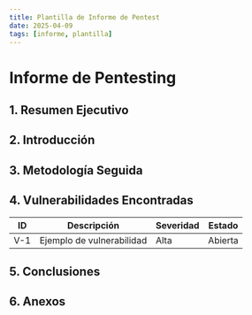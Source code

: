 ```yaml
---
title: Plantilla de Informe de Pentest
date: 2025-04-09
tags: [informe, plantilla]
---
```


# Informe de Pentesting

## 1. Resumen Ejecutivo

## 2. Introducción

## 3. Metodología Seguida

## 4. Vulnerabilidades Encontradas

| ID  | Descripción           | Severidad | Estado  |
|-----|-----------------------|-----------|---------|
| V-1 | Ejemplo de vulnerabilidad | Alta      | Abierta |

## 5. Conclusiones

## 6. Anexos